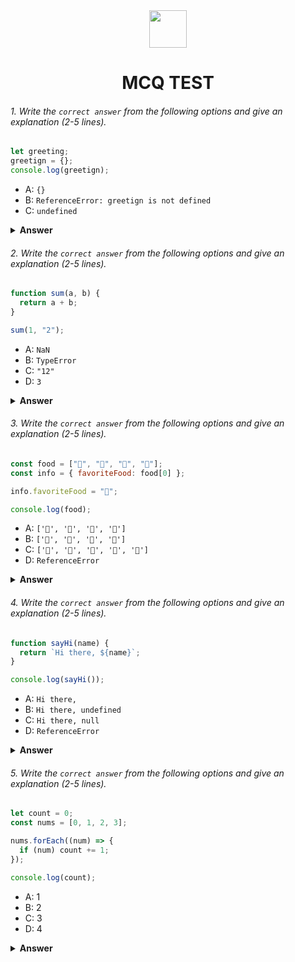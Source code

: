<div align="center">
  <img height="60" src="https://edurev.gumlet.io/AllImages/original/ApplicationImages/CourseImages/944e5d47-8c55-4a89-91e5-22ab5f2798fc_CI.png">
  <h1>MCQ TEST</h1>
</div>

###### 1. Write the `correct answer` from the following options and give an explanation (2-5 lines).

```javascript
let greeting;
greetign = {};
console.log(greetign);
```

- A: `{}`
- B: `ReferenceError: greetign is not defined`
- C: `undefined`

<details><summary><b>Answer</b></summary>
<p>

#### Answer: B: ReferenceError: greetign is not defined.

<i>In the code provided, there is a typographical error. The variable should be named "greeting" (with two 'e's), but it's mistakenly written as "greetign" (with 'i' instead of 'e'). As a result, JavaScript will not recognize "greetign," leading to a ReferenceError.</i>

</p>
</details>

###### 2. Write the `correct answer` from the following options and give an explanation (2-5 lines).

```javascript
function sum(a, b) {
  return a + b;
}

sum(1, "2");
```

- A: `NaN`
- B: `TypeError`
- C: `"12"`
- D: `3`

<details><summary><b>Answer</b></summary>
<p>

#### Answer: C: "12".

<i>In JavaScript, when you use the plus sign with a string and a number, it sticks them together instead of adding them up. For example, if you add the number 1 to the string "2", you'll get the string "12". So, if you run the function sum(1, "2"), the result will be the string "12".</i>

</p>
</details>

###### 3. Write the `correct answer` from the following options and give an explanation (2-5 lines).

```javascript
const food = ["🍕", "🍫", "🥑", "🍔"];
const info = { favoriteFood: food[0] };

info.favoriteFood = "🍝";

console.log(food);
```

- A: `['🍕', '🍫', '🥑', '🍔']`
- B: `['🍝', '🍫', '🥑', '🍔']`
- C: `['🍝', '🍕', '🍫', '🥑', '🍔']`
- D: `ReferenceError`

<details><summary><b>Answer</b></summary>
<p>

#### Answer: A: ['🍕', '🍫', '🥑', '🍔'].

<i>In the given code, we initially assign the first element of the `food` array (which is "🍕") to the `favoriteFood` property of the `info` object. Later, we change the value of `info.favoriteFood` to "🍝". However, this change does not affect the `food` array, so when we log the `food` array, it remains unchanged and still contains the elements "🍕", "🍫", "🥑", and "🍔".</i>

</p>
</details>

###### 4. Write the `correct answer` from the following options and give an explanation (2-5 lines).

```javascript
function sayHi(name) {
  return `Hi there, ${name}`;
}

console.log(sayHi());
```

- A: `Hi there,`
- B: `Hi there, undefined`
- C: `Hi there, null`
- D: `ReferenceError`

<details><summary><b>Answer</b></summary>
<p>

#### Answer: B: Hi there, undefined.

<i>In the `sayHi` function, there is a parameter `name`, which is expected to be passed when the function is called. However, when you call `sayHi()` without passing any arguments, the `name` parameter remains undefined. As a result, the function returns "Hi there, undefined" because it concatenates the undefined `name` variable to the string.</i>

</p>
</details>

###### 5. Write the `correct answer` from the following options and give an explanation (2-5 lines).

```javascript
let count = 0;
const nums = [0, 1, 2, 3];

nums.forEach((num) => {
  if (num) count += 1;
});

console.log(count);
```

- A: 1
- B: 2
- C: 3
- D: 4

<details><summary><b>Answer</b></summary>
<p>

#### Answer: B: 2.

<i>In this code, the `forEach` method iterates over each element in the `nums` array. Inside the callback function, it checks the truthiness of each `num` using the condition `if (num)`. Since 0 is considered falsy in JavaScript, it doesn't increment the `count` for the element with the value 0. However, it does increment `count` for the elements with values 1, 2, and 3, which are truthy values. Therefore, `count` becomes 3 after the loop, and the `console.log(count)` statement will output 3.</i>

</p>
</details>
